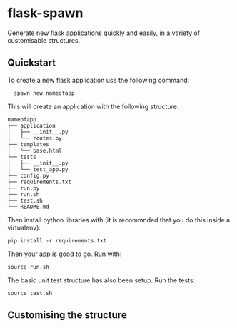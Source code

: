 # flask-spawn
Generate new flask applications quickly and easily, in a variety of customisable structures.


## Quickstart

To create a new flask application use the following command:

```
  spawn new nameofapp
```

This will create an application with the following structure:

```
nameofapp
├── application
│   ├── __init__.py
│   └── routes.py
├── templates
│   └── base.html
└── tests
│   ├── __init__.py
│   └── test_app.py
├── config.py
├── requirements.txt
├── run.py
├── run.sh
├── test.sh
└── README.md
```

Then install python libraries with (it is recommnded that you do this inside a virtualenv):

```
pip install -r requirements.txt
```
Then your app is good to go. Run with:

```
source run.sh
```
The basic unit test structure has also been setup. Run the tests:

```
source test.sh
```

## Customising the structure
